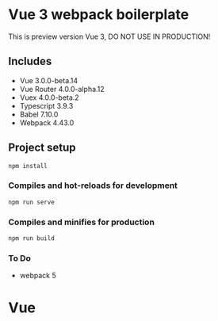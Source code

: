 # Vue 3 webpack boilerplate

This is preview version Vue 3, DO NOT USE IN PRODUCTION!

## Includes

- Vue 3.0.0-beta.14
- Vue Router 4.0.0-alpha.12
- Vuex 4.0.0-beta.2
- Typescript 3.9.3
- Babel 7.10.0
- Webpack 4.43.0


## Project setup
```
npm install
```

### Compiles and hot-reloads for development
```
npm run serve
```

### Compiles and minifies for production
```
npm run build
```

### To Do
- webpack 5
# Vue
